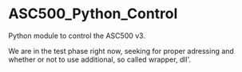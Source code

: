# ASC500_Python_Control
Python module to control the ASC500 v3.

We are in the test phase right now, seeking for proper adressing and whether or not to use additional, so called wrapper, dll'.
